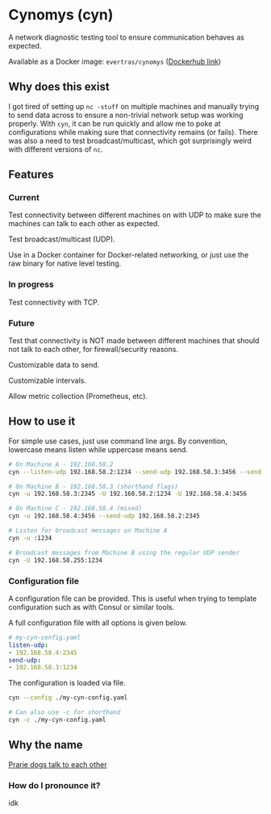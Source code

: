# Cynomys (cyn)

A network diagnostic testing tool to ensure communication behaves as expected.

Available as a Docker image: `evertras/cynomys` ([Dockerhub link](https://hub.docker.com/r/evertras/cynomys))

## Why does this exist

I got tired of setting up `nc -stuff` on multiple machines and manually trying
to send data across to ensure a non-trivial network setup was working properly.
With `cyn`, it can be run quickly and allow me to poke at configurations while
making sure that connectivity remains (or fails).  There was also a need to test
broadcast/multicast, which got surprisingly weird with different versions of
`nc`.

## Features

### Current

Test connectivity between different machines on with UDP to make sure
the machines can talk to each other as expected.

Test broadcast/multicast (UDP).

Use in a Docker container for Docker-related networking, or just use the raw
binary for native level testing.

### In progress

Test connectivity with TCP.

### Future

Test that connectivity is NOT made between different machines that should not
talk to each other, for firewall/security reasons.

Customizable data to send.

Customizable intervals.

Allow metric collection (Prometheus, etc).

## How to use it

For simple use cases, just use command line args.  By convention, lowercase
means listen while uppercase means send.

```bash
# On Machine A - 192.168.58.2
cyn --listen-udp 192.168.58.2:1234 --send-udp 192.168.58.3:3456 --send-udp 192.168.58.4:3456

# On Machine B - 192.168.58.3 (shorthand flags)
cyn -u 192.168.58.3:2345 -U 192.168.58.2:1234 -U 192.168.58.4:3456

# On Machine C - 192.168.58.4 (mixed)
cyn -u 192.168.58.4:3456 --send-udp 192.168.58.2:2345
```

```bash
# Listen for broadcast messages on Machine A
cyn -u :1234

# Broadcast messages from Machine B using the regular UDP sender
cyn -U 192.168.58.255:1234
```

### Configuration file

A configuration file can be provided.  This is useful when trying to template
configuration such as with Consul or similar tools.

A full configuration file with all options is given below.

```yaml
# my-cyn-config.yaml
listen-udp:
- 192.168.58.4:2345
send-udp:
- 192.168.58.3:1234
```

The configuration is loaded via file.

```bash
cyn --config ./my-cyn-config.yaml

# Can also use -c for shorthand
cyn -c ./my-cyn-config.yaml
```

## Why the name

[Prarie dogs talk to each other](https://en.wikipedia.org/wiki/Prairie_dog)

### How do I pronounce it?

idk
